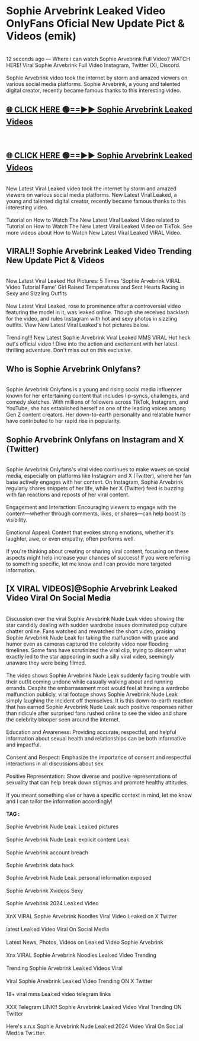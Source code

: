 # Sophie Arvebrink Leaked Video OnlyFans Oficial New Update Pict & Videos (emik)
<br>
12 seconds ago — Where i can watch Sophie Arvebrink Full Video? WATCH HERE! Viral Sophie Arvebrink Full Video Instagram, Twitter (X), Discord.
<br><br>
Sophie Arvebrink video took the internet by storm and amazed viewers on various social media platforms. Sophie Arvebrink, a young and talented digital creator, recently became famous thanks to this interesting video.
<br>
<h2><a href="https://play.trustnlinepharmacy.us?title=Sophie_Arvebrink">🌐 CLICK HERE 🟢==►► Sophie Arvebrink Leaked Videos</a></h2>
<br>
<h2><a href="https://play.trustnlinepharmacy.us?title=Sophie_Arvebrink">🌐 CLICK HERE 🟢==►► Sophie Arvebrink Leaked Videos</a></h2>
<br>
New Latest Viral Leaked video took the internet by storm and amazed viewers on various social media platforms. New Latest Viral Leaked, a young and talented digital creator, recently became famous thanks to this interesting video.
<br><br>
Tutorial on How to Watch The New Latest Viral Leaked Video related to Tutorial on How to Watch The New Latest Viral Leaked Video on TikTok. See more videos about How to Watch New Latest Viral Leaked VIRAL Video.
<br>
<h2>VIRAL!! Sophie Arvebrink Leaked Video Trending New Update Pict & Videos</h2>
<br>
New Latest Viral Leaked Hot Pictures: 5 Times 'Sophie Arvebrink VIRAL Video Tutorial Fame' Girl Raised Temperatures and Sent Hearts Racing in Sexy and Sizzling Outfits
<br><br>
New Latest Viral Leaked, rose to prominence after a controversial video featuring the model in it, was leaked online. Though she received backlash for the video, and rules Instagram with hot and sexy photos in sizzling outfits. View New Latest Viral Leaked's hot pictures below.
<br><br>
Trending!!! New Latest Sophie Arvebrink Viral Leaked MMS VIRAL Hot heck out's official video ! Dive into the action and excitement with her latest thrilling adventure. Don't miss out on this exclusive.
<br>
<h2>Who is Sophie Arvebrink Onlyfans?</h2>
<br>
Sophie Arvebrink Onlyfans is a young and rising social media influencer known for her entertaining content that includes lip-syncs, challenges, and comedy sketches. With millions of followers across TikTok, Instagram, and YouTube, she has established herself as one of the leading voices among Gen Z content creators. Her down-to-earth personality and relatable humor have contributed to her rapid rise in popularity.
<br>
<h2>Sophie Arvebrink Onlyfans on Instagram and X (Twitter)</h2>
<br>
Sophie Arvebrink Onlyfans's viral video continues to make waves on social media, especially on platforms like Instagram and X (Twitter), where her fan base actively engages with her content. On Instagram, Sophie Arvebrink regularly shares snippets of her life, while her X (Twitter) feed is buzzing with fan reactions and reposts of her viral content.
<br><br>
Engagement and Interaction: Encouraging viewers to engage with the content—whether through comments, likes, or shares—can help boost its visibility.
<br><br>
Emotional Appeal: Content that evokes strong emotions, whether it's laughter, awe, or even empathy, often performs well.
<br><br>
If you're thinking about creating or sharing viral content, focusing on these aspects might help increase your chances of success! If you were referring to something specific, let me know and I can provide more targeted information.
<br>
<h2>[X VIRAL VIDEOS]@Sophie Arvebrink Leaked Video Viral On Social Media</h2>
<br>
Discussion over the viral Sophie Arvebrink Nude Leak video showing the star candidly dealing with sudden wardrobe issues dominated pop culture chatter online. Fans watched and rewatched the short video, praising Sophie Arvebrink Nude Leak for taking the malfunction with grace and humor even as cameras captured the celebrity video now flooding timelines. Some fans have scrutinized the viral clip, trying to discern what exactly led to the star appearing in such a silly viral video, seemingly unaware they were being filmed.
<br><br>
The video shows Sophie Arvebrink Nude Leak suddenly facing trouble with their outfit coming undone while casually walking about and running errands. Despite the embarrassment most would feel at having a wardrobe malfunction publicly, viral footage shows Sophie Arvebrink Nude Leak simply laughing the incident off themselves. It is this down-to-earth reaction that has earned Sophie Arvebrink Nude Leak such positive responses rather than ridicule after surprised fans rushed online to see the video and share the celebrity blooper seen around the internet.
<br><br>
Education and Awareness: Providing accurate, respectful, and helpful information about sexual health and relationships can be both informative and impactful.
<br><br>
Consent and Respect: Emphasize the importance of consent and respectful interactions in all discussions about sex.
<br><br>
Positive Representation: Show diverse and positive representations of sexuality that can help break down stigmas and promote healthy attitudes.
<br><br>
If you meant something else or have a specific context in mind, let me know and I can tailor the information accordingly!
<br><br>
<strong>TAG :</strong>
<br><br>
Sophie Arvebrink Nude Lea𝚔 Lea𝚔ed pictures
<br><br>
Sophie Arvebrink Nude Lea𝚔 explicit content Lea𝚔
<br><br>
Sophie Arvebrink account breach
<br><br>
Sophie Arvebrink data hack
<br><br>
Sophie Arvebrink Nude Lea𝚔 personal information exposed
<br><br>
Sophie Arvebrink Xvideos Sexy
<br><br>
Sophie Arvebrink 2024 Lea𝚔ed Video
<br><br>
XnX VIRAL Sophie Arvebrink Noodles Viral Video L𝚎aked on X Twitter
<br><br>
latest Lea𝚔ed Video Viral On Social Media
<br><br>
Latest News, Photos, Videos on Lea𝚔ed Video Sophie Arvebrink
<br><br>
Xnx VIRAL Sophie Arvebrink Noodles Lea𝚔ed Video Trending
<br><br>
Trending Sophie Arvebrink Lea𝚔ed Videos Viral
<br><br>
Viral Sophie Arvebrink Lea𝚔ed Video Trending ON X Twitter
<br><br>
18+ viral mms Lea𝚔ed video telegram links
<br><br>
XXX Telegram LINK!! Sophie Arvebrink Lea𝚔ed Video Viral Trending ON Twitter
<br><br>
Here's x.n.x Sophie Arvebrink Nude Lea𝚔ed 2024 Video Viral On Soc𝚒al Med𝚒a Tw𝚒tter.